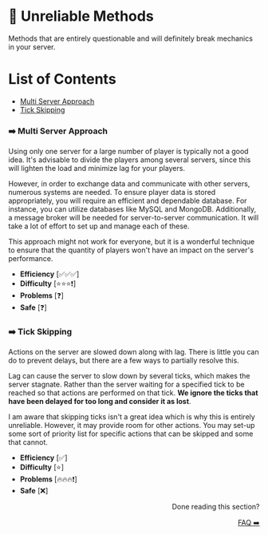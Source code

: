 # 🔴 Unreliable Methods
Methods that are entirely questionable and will definitely break mechanics in your server.

# List of Contents
- [Multi Server Approach](#%EF%B8%8F-multi-server-approach)
- [Tick Skipping](#%EF%B8%8F-tick-skipping)

### ➡️ Multi Server Approach
Using only one server for a large number of player is typically not a good idea. It's advisable to divide the players among several servers, since this will lighten the load and minimize lag for your players.

However, in order to exchange data and communicate with other servers, numerous systems are needed. To ensure player data is stored appropriately, you will require an efficient and dependable database. For instance, you can utilize databases like MySQL and MongoDB. Additionally, a message broker will be needed for server-to-server communication. It will take a lot of effort to set up and manage each of these. 

This approach might not work for everyone, but it is a wonderful technique to ensure that the quantity of players won't have an impact on the server's performance. 

- **Efficiency** [✅✅✅]
- **Difficulty** [⭐⭐⭐❗]
- **Problems** [❓]
- **Safe** [❓]

### ➡️ Tick Skipping
Actions on the server are slowed down along with lag. There is little you can do to prevent delays, but there are a few ways to partially resolve this.

Lag can cause the server to slow down by several ticks, which makes the server stagnate. Rather than the server waiting for a specified tick to be reached so that actions are performed on that tick. **We ignore the ticks that have been delayed for too long and consider it as lost**.

I am aware that skipping ticks isn't a great idea which is why this is entirely unreliable. However, it may provide room for other actions. You may set-up some sort of priority list for specific actions that can be skipped and some that cannot.

- **Efficiency** [✅]
- **Difficulty** [⭐]
- **Problems** [🔥🔥🔥❗]
- **Safe** [❌]

<div align="right">
  <p>Done reading this section?</p>
    <a href = "https://github.com/AGTHARN/PMMP-Optimizations/blob/main/docs/LAST_RESORT.md" target = "_self">FAQ ➡️</a>
</div>